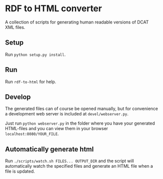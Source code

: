 # RDF to HTML converter

A collection of scripts for generating human readable versions of DCAT XML
files.

## Setup
Run `python setup.py install`.

## Run
Run `rdf-to-html` for help.

## Develop
The generated files can of course be opened manually, but for convenience
a development web server is included at `devel/webserver.py`.

Just run `python webserver.py` in the folder where you have your
generated HTML-files and you can view them in your browser `localhost:8080/YOUR_FILE`.


## Automatically generate html
Run `./scripts/watch.sh FILES... OUTPUT_DIR` and the script will automatically
watch the specified files and generate an HTML file when a file is updated.
